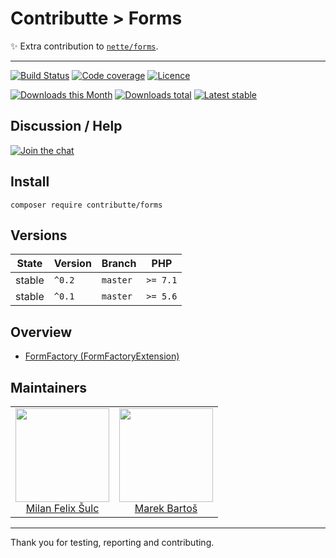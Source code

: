 # Contributte > Forms

:sparkles: Extra contribution to [`nette/forms`](https://github.com/nette/forms).

-----

[![Build Status](https://img.shields.io/travis/contributte/forms.svg?style=flat-square)](https://travis-ci.org/contributte/forms)
[![Code coverage](https://img.shields.io/coveralls/contributte/forms.svg?style=flat-square)](https://coveralls.io/r/contributte/forms)
[![Licence](https://img.shields.io/packagist/l/contributte/forms.svg?style=flat-square)](https://packagist.org/packages/contributte/forms)

[![Downloads this Month](https://img.shields.io/packagist/dm/contributte/forms.svg?style=flat-square)](https://packagist.org/packages/contributte/forms)
[![Downloads total](https://img.shields.io/packagist/dt/contributte/forms.svg?style=flat-square)](https://packagist.org/packages/contributte/forms)
[![Latest stable](https://img.shields.io/packagist/v/contributte/forms.svg?style=flat-square)](https://packagist.org/packages/contributte/forms)

## Discussion / Help

[![Join the chat](https://img.shields.io/gitter/room/contributte/contributte.svg?style=flat-square)](http://bit.ly/ctteg)

## Install

```
composer require contributte/forms
```

## Versions

| State       | Version | Branch   | PHP      |
|-------------|---------|----------|----------|
| stable      | `^0.2`  | `master` | `>= 7.1` |
| stable      | `^0.1`  | `master` | `>= 5.6` |

## Overview

- [FormFactory (FormFactoryExtension)](https://github.com/contributte/forms/blob/master/.docs/README.md#form-factory)

## Maintainers

<table>
  <tbody>
    <tr>
      <td align="center">
        <a href="https://github.com/f3l1x">
            <img width="150" height="150" src="https://avatars2.githubusercontent.com/u/538058?v=3&s=150">
        </a>
        </br>
        <a href="https://github.com/f3l1x">Milan Felix Šulc</a>
      </td>
      <td align="center">
        <a href="https://github.com/mabar">
          <img width="150" height="150" src="https://avatars0.githubusercontent.com/u/20974277?s=400&v=4">
        </a>
        </br>
        <a href="https://github.com/mabar">Marek Bartoš</a>
      </td>
    </tr>
  <tbody>
</table>

---

Thank you for testing, reporting and contributing.

